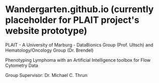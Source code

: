 # Wandergarten.github.io (currently placeholder for PLAIT project's website prototype)
PLAIT - A University of Marburg - DataBionics Group (Prof. Ultsch) and Hematology/Oncology Group (Dr. Brendel)

Phenotyping Lymphoma with an Artificial Intelligence toolbox for Flow Cytometry Data

Group Supervisor: Dr. Michael C. Thrun
